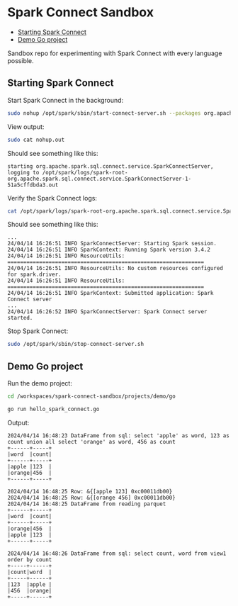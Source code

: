 # Spark Connect Sandbox

<!-- TOC depthfrom:2 -->

- [Starting Spark Connect](#starting-spark-connect)
- [Demo Go project](#demo-go-project)

<!-- /TOC -->

Sandbox repo for experimenting with Spark Connect with every language possible.

## Starting Spark Connect

Start Spark Connect in the background:

```bash
sudo nohup /opt/spark/sbin/start-connect-server.sh --packages org.apache.spark:spark-connect_2.12:3.4.0 &
```

View output:

``` bash
sudo cat nohup.out
```

Should see something like this:

```text
starting org.apache.spark.sql.connect.service.SparkConnectServer, logging to /opt/spark/logs/spark-root-org.apache.spark.sql.connect.service.SparkConnectServer-1-51a5cffdbda3.out
```

Verify the Spark Connect logs:

```bash
cat /opt/spark/logs/spark-root-org.apache.spark.sql.connect.service.SparkConnectServer-1-51a5cffdbda3.out
```

Should see something like this:

```text
...
24/04/14 16:26:51 INFO SparkConnectServer: Starting Spark session.
24/04/14 16:26:51 INFO SparkContext: Running Spark version 3.4.2
24/04/14 16:26:51 INFO ResourceUtils: ==============================================================
24/04/14 16:26:51 INFO ResourceUtils: No custom resources configured for spark.driver.
24/04/14 16:26:51 INFO ResourceUtils: ==============================================================
24/04/14 16:26:51 INFO SparkContext: Submitted application: Spark Connect server
...
24/04/14 16:26:52 INFO SparkConnectServer: Spark Connect server started.
```

Stop Spark Connect:

```bash
sudo /opt/spark/sbin/stop-connect-server.sh
```

## Demo Go project

Run the demo project:

```bash
cd /workspaces/spark-connect-sandbox/projects/demo/go

go run hello_spark_connect.go
```

Output:

```text
2024/04/14 16:48:23 DataFrame from sql: select 'apple' as word, 123 as count union all select 'orange' as word, 456 as count
+------+-----+
|word  |count|
+------+-----+
|apple |123  |
|orange|456  |
+------+-----+

2024/04/14 16:48:25 Row: &{[apple 123] 0xc00011db00}
2024/04/14 16:48:25 Row: &{[orange 456] 0xc00011db00}
2024/04/14 16:48:25 DataFrame from reading parquet
+------+-----+
|word  |count|
+------+-----+
|orange|456  |
|apple |123  |
+------+-----+

2024/04/14 16:48:26 DataFrame from sql: select count, word from view1 order by count
+-----+------+
|count|word  |
+-----+------+
|123  |apple |
|456  |orange|
+-----+------+
```